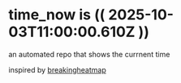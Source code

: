 # time_now is (( 2025-10-03T11:00:00.610Z ))

an automated repo that shows the currnent time

inspired by [breakingheatmap](https://github.com/breakingheatmap/breakingheatmap)
